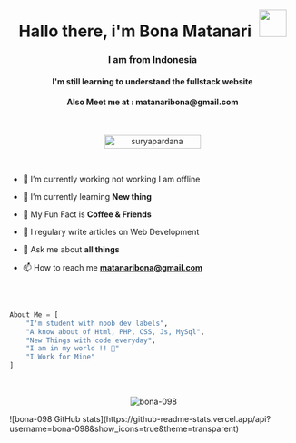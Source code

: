 <h1 align="center">Hallo there, i'm Bona Matanari  &nbsp;<a href="https://avipatilweb.me/"><img src="https://raw.githubusercontent.com/avipatilpro/avipatilpro/master/Hi.gif" width="48px"></a></h1>

<h3 align="center">I am from Indonesia</h3>

<h4 align="center">I'm still learning to understand the fullstack website</h4>

<h4 align="center">Also Meet me at : matanaribona@gmail.com</h4><br>

<p align="center"> <a href="https://github.com/bona-098/"><img width="170px" height="24" src="https://komarev.com/ghpvc/?username=suryapardana&label=PROFILE%20VISITORS&color=blueviolet&style=flat-square" alt="suryapardana" /></a> </p><br>

- 🔭 I’m currently working not working I am offline <!-- [EDITH USER BOT](https://github.com/avipatilpro/EdithUserBot) -->

- 🌱 I’m currently learning **New thing**

- 👯 My Fun Fact is **Coffee & Friends**


- 📝 I regulary write articles on Web Development

- 💬 Ask me about **all things**

- 📫 How to reach me **matanaribona@gmail.com**

<br><br>

```py
About Me = [
    "I'm student with noob dev labels",
    "A know about of Html, PHP, CSS, Js, MySql",
    "New Things with code everyday",
    "I am in my world !! 💞"
    "I Work for Mine"
]
```

<br>

<p align="center">&nbsp;<img align="center" href="https://github.com/bona-098" src="https://github-readme-stats.vercel.app/api?username=bona-098&theme=algolia&show_icons=true" alt="bona-098"/></p></a>
![bona-098 GitHub stats](https://github-readme-stats.vercel.app/api?username=bona-098&show_icons=true&theme=transparent)

<!--
<br>
<h4 align="center"> Add Your Name and SIte Here :sweat_smile:  If don't Have site add Only Name</h4>
<p align="center">&nbsp;<img align="center" src="https://github-readme-stats.vercel.app/api/pin/?username=bona-098&theme=algolia&repo=The-Developers" alt="The Developers"/></p><br>
```text
🌞 Morning    41 commits     █░░░░░░░░░░░░░░░░░░░░░░░░   6.49% 
🌆 Daytime    254 commits    ██████████░░░░░░░░░░░░░░░   40.19% 
🌃 Evening    230 commits    █████████░░░░░░░░░░░░░░░░   36.39% 
🌙 Night      107 commits    ████░░░░░░░░░░░░░░░░░░░░░   16.93%
```


📊 **This Week I Spent My Time On** 

```text
⌚︎ Time Zone: Asia/Indonesia
💬 Programming Languages: 
Laravel                  18 hrs 58 mins      ██████████████████░░░░░░░   73.75% 
C                        4 hrs 11 mins       ████░░░░░░░░░░░░░░░░░░░░░   16.31% 
CMake                    52 mins             ░░░░░░░░░░░░░░░░░░░░░░░░░   3.42% 
Other                    34 mins             ░░░░░░░░░░░░░░░░░░░░░░░░░   2.25% 
Bash                     20 mins             ░░░░░░░░░░░░░░░░░░░░░░░░░   1.31%

